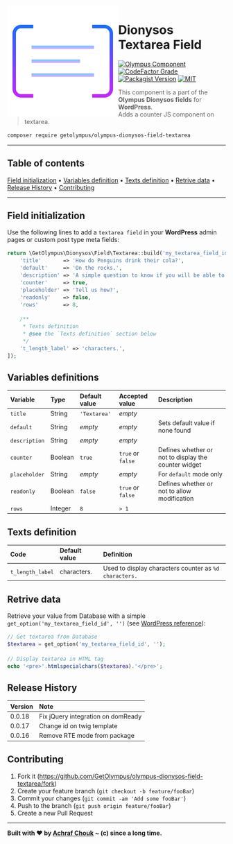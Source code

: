 <img src="https://github.com/GetOlympus/olympus-dionysos-field-textarea/blob/master/assets/field-textarea.png" align="left" />

# Dionysos Textarea Field

[![Olympus Component][olympus-image]][olympus-url]
[![CodeFactor Grade][codefactor-image]][codefactor-url]
[![Packagist Version][packagist-image]][packagist-url]
[![MIT][license-image]][license-blob]

> This component is a part of the **Olympus Dionysos fields** for **WordPress**.  
> Adds a counter JS component on textarea.

```sh
composer require getolympus/olympus-dionysos-field-textarea
```

---

## Table of contents

[Field initialization](#field-initialization) • [Variables definition](#variables-definition) • [Texts definition](#texts-definition) • [Retrive data](#retrive-data) • [Release History](#release-history) • [Contributing](#contributing)

---

## Field initialization

Use the following lines to add a `textarea field` in your **WordPress** admin pages or custom post type meta fields:

```php
return \GetOlympus\Dionysos\Field\Textarea::build('my_textarea_field_id', [
    'title'       => 'How do Penguins drink their cola?',
    'default'     => 'On the rocks.',
    'description' => 'A simple question to know if you will be able to survive to the Penguin domination.',
    'counter'     => true,
    'placeholder' => 'Tell us how?',
    'readonly'    => false,
    'rows'        => 8,

    /**
     * Texts definition
     * @see the `Texts definition` section below
     */
    't_length_label' => 'characters.',
]);
```

## Variables definitions

| Variable      | Type    | Default value | Accepted value | Description |
| :------------ | :------ | :------------ | :------------- | :---------- |
| `title`       | String  | `'Textarea'` | *empty* | |
| `default`     | String  | *empty* | *empty* | Sets default value if none found |
| `description` | String  | *empty* | *empty* | |
| `counter`     | Boolean | `true` | `true` or `false` | Defines whether or not to display the counter widget |
| `placeholder` | String  | *empty* | *empty* | For `default` mode only |
| `readonly`    | Boolean | `false` | `true` or `false` | Defines whether or not to allow modification |
| `rows`        | Integer | `8` | `> 1` | |

## Texts definition

| Code | Default value | Definition |
| :--- | :------------ | :--------- |
| `t_length_label` | characters. | Used to display characters counter as `%d characters.` |

## Retrive data

Retrieve your value from Database with a simple `get_option('my_textarea_field_id', '')` (see [WordPress reference][getoption-url]):

```php
// Get textarea from Database
$textarea = get_option('my_textarea_field_id', '');

// Display textarea in HTML tag
echo '<pre>'.htmlspecialchars($textarea).'</pre>';
```

## Release History

| Version | Note |
| :------ | :--- |
| 0.0.18  | Fix jQuery integration on domReady |
| 0.0.17  | Change id on twig template |
| 0.0.16  | Remove RTE mode from package |

## Contributing

1. Fork it (<https://github.com/GetOlympus/olympus-dionysos-field-textarea/fork>)
2. Create your feature branch (`git checkout -b feature/fooBar`)
3. Commit your changes (`git commit -am 'Add some fooBar'`)
4. Push to the branch (`git push origin feature/fooBar`)
5. Create a new Pull Request

---

**Built with ♥ by [Achraf Chouk](https://github.com/crewstyle "Achraf Chouk") ~ (c) since a long time.**

<!-- links & imgs dfn's -->
[olympus-image]: https://img.shields.io/badge/for-Olympus-44cc11.svg?style=flat-square
[olympus-url]: https://github.com/GetOlympus
[codefactor-image]: https://www.codefactor.io/repository/github/GetOlympus/olympus-dionysos-field-textarea/badge?style=flat-square
[codefactor-url]: https://www.codefactor.io/repository/github/getolympus/olympus-dionysos-field-textarea
[getoption-url]: https://developer.wordpress.org/reference/functions/get_option/
[license-blob]: https://github.com/GetOlympus/olympus-dionysos-field-textarea/blob/master/LICENSE
[license-image]: https://img.shields.io/badge/license-MIT_License-blue.svg?style=flat-square
[packagist-image]: https://img.shields.io/packagist/v/getolympus/olympus-dionysos-field-textarea.svg?style=flat-square
[packagist-url]: https://packagist.org/packages/getolympus/olympus-dionysos-field-textarea
